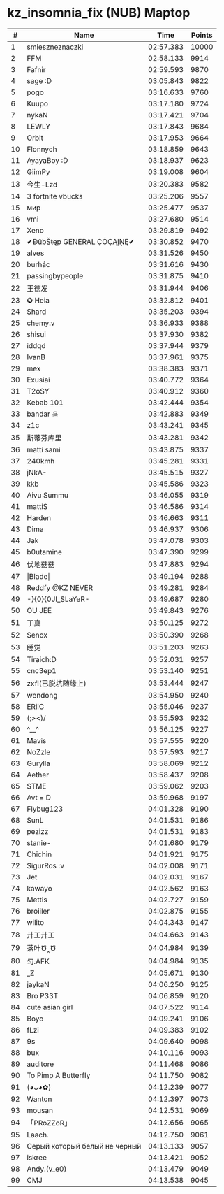 # kz_insomnia_fix (NUB) Maptop

|  # | Name | Time | Points |
|-------------- | -------------- | -------------- | -------------- | 
| 1 | smieszneznaczki | 02:57.383 | 10000 | 
| 2 | FFM | 02:58.133 | 9914 | 
| 3 | Fafnir | 02:59.593 | 9870 | 
| 4 | sage :D | 03:05.843 | 9822 | 
| 5 | pogo | 03:16.633 | 9760 | 
| 6 | Kuupo | 03:17.180 | 9724 | 
| 7 | nykaN | 03:17.421 | 9704 | 
| 8 | LEWLY | 03:17.843 | 9684 | 
| 9 | Orbit | 03:17.953 | 9664 | 
| 10 | Flonnych | 03:18.859 | 9643 | 
| 11 | AyayaBoy :D | 03:18.937 | 9623 | 
| 12 | GiimPy | 03:19.008 | 9604 | 
| 13 | 今生-Lzd | 03:20.383 | 9582 | 
| 14 | 3 fortnite vbucks | 03:25.206 | 9557 | 
| 15 | мир | 03:25.477 | 9537 | 
| 16 | vmi | 03:27.680 | 9514 | 
| 17 | Xeno | 03:29.819 | 9492 | 
| 18 | ✔ĐûbŠŧęp GENERAL ÇŌÇĄĮŅĘ✔ | 03:30.852 | 9470 | 
| 19 | alves | 03:31.526 | 9450 | 
| 20 | burhác | 03:31.616 | 9430 | 
| 21 | passingbypeople | 03:31.875 | 9410 | 
| 22 | 王德发 | 03:31.944 | 9406 | 
| 23 | ✪ Heia | 03:32.812 | 9401 | 
| 24 | Shard | 03:35.203 | 9394 | 
| 25 | chemy:v | 03:36.933 | 9388 | 
| 26 | shisui | 03:37.930 | 9382 | 
| 27 | iddqd | 03:37.944 | 9379 | 
| 28 | IvanB | 03:37.961 | 9375 | 
| 29 | mex | 03:38.383 | 9371 | 
| 30 | Exusiai | 03:40.772 | 9364 | 
| 31 | T2oSY | 03:40.912 | 9360 | 
| 32 | Kebab 101 | 03:42.444 | 9354 | 
| 33 | bandar ☠ | 03:42.883 | 9349 | 
| 34 | z1c | 03:43.241 | 9345 | 
| 35 | 斯蒂芬库里 | 03:43.281 | 9342 | 
| 36 | matti sami | 03:43.875 | 9337 | 
| 37 | 240kmh | 03:45.281 | 9331 | 
| 38 | jNkA- | 03:45.515 | 9327 | 
| 39 | kkb | 03:45.586 | 9323 | 
| 40 | Aivu Summu | 03:46.055 | 9319 | 
| 41 | mattiS | 03:46.586 | 9314 | 
| 42 | Harden | 03:46.663 | 9311 | 
| 43 | Dima | 03:46.937 | 9306 | 
| 44 | Jak | 03:47.078 | 9303 | 
| 45 | b0utamine | 03:47.390 | 9299 | 
| 46 | 伏地菇菇 | 03:47.883 | 9294 | 
| 47 | \|Blade\| | 03:49.194 | 9288 | 
| 48 | Reddfy @KZ NEVER | 03:49.281 | 9284 | 
| 49 | -}{0}{0JI_SLaYeR- | 03:49.687 | 9280 | 
| 50 | OU JEE | 03:49.843 | 9276 | 
| 51 | 丁真 | 03:50.125 | 9272 | 
| 52 | Senox | 03:50.390 | 9268 | 
| 53 | 睡觉 | 03:51.203 | 9263 | 
| 54 | Tiraich:D | 03:52.031 | 9257 | 
| 55 | cnc3ep1 | 03:53.140 | 9251 | 
| 56 | zxfi(已脱坑随缘上) | 03:53.444 | 9247 | 
| 57 | wendong | 03:54.950 | 9240 | 
| 58 | ERiiC | 03:55.046 | 9237 | 
| 59 | (;><)/ | 03:55.593 | 9232 | 
| 60 | ^__^ | 03:56.125 | 9227 | 
| 61 | Mavis | 03:57.555 | 9220 | 
| 62 | NoZzle | 03:57.593 | 9217 | 
| 63 | Gurylla | 03:58.069 | 9212 | 
| 64 | Aether | 03:58.437 | 9208 | 
| 65 | STME | 03:59.062 | 9203 | 
| 66 | Avt = D | 03:59.968 | 9197 | 
| 67 | Flybug123 | 04:01.328 | 9190 | 
| 68 | SunL | 04:01.531 | 9186 | 
| 69 | pezizz | 04:01.531 | 9183 | 
| 70 | stanie- | 04:01.680 | 9179 | 
| 71 | Chichin | 04:01.921 | 9175 | 
| 72 | SigurRos :v | 04:02.008 | 9171 | 
| 73 | Jet | 04:02.031 | 9167 | 
| 74 | kawayo | 04:02.562 | 9163 | 
| 75 | Mettis | 04:02.727 | 9159 | 
| 76 | broiiler | 04:02.875 | 9155 | 
| 77 | wilito | 04:04.343 | 9147 | 
| 78 | 廾工廾工 | 04:04.663 | 9143 | 
| 79 | 落叶Ծ‸Ծ | 04:04.984 | 9139 | 
| 80 | 勾.AFK | 04:04.984 | 9135 | 
| 81 | _Z | 04:05.671 | 9130 | 
| 82 | jaykaN | 04:06.250 | 9125 | 
| 83 | Bro P33T | 04:06.859 | 9120 | 
| 84 | cute asian girl | 04:07.522 | 9114 | 
| 85 | Boyo | 04:09.241 | 9106 | 
| 86 | fLzi | 04:09.383 | 9102 | 
| 87 | 9s | 04:09.640 | 9098 | 
| 88 | bux | 04:10.116 | 9093 | 
| 89 | auditore | 04:11.468 | 9086 | 
| 90 | To Pimp A Butterfly | 04:11.750 | 9082 | 
| 91 | (◕ᴗ◕✿) | 04:12.239 | 9077 | 
| 92 | Wanton | 04:12.397 | 9073 | 
| 93 | mousan | 04:12.531 | 9069 | 
| 94 | 「PRoZZoR」 | 04:12.656 | 9065 | 
| 95 | Laach. | 04:12.750 | 9061 | 
| 96 | Серый который белый не черный | 04:13.133 | 9057 | 
| 97 | iskree | 04:13.421 | 9052 | 
| 98 | Andy.(v_e0) | 04:13.479 | 9049 | 
| 99 | CMJ | 04:13.538 | 9045 | 

